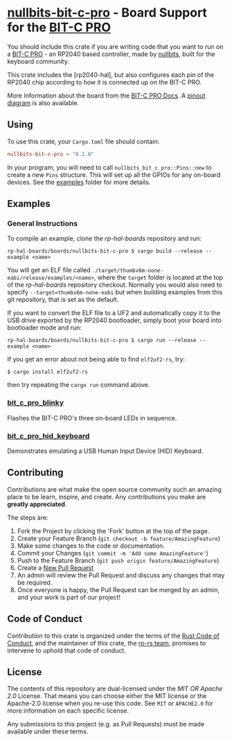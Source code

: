 # [nullbits-bit-c-pro] - Board Support for the [BIT-C PRO]

You should include this crate if you are writing code that you want to run on
a [BIT-C PRO] - an RP2040 based controller, made by [nullbits], built for the keyboard community. 

This crate includes the [rp2040-hal], but also configures each pin of the
RP2040 chip according to how it is connected up on the BIT-C PRO.

More Information about the board from the [BIT-C PRO Docs].
A [pinout diagram] is also available.

[nullbits-bit-c-pro]: https://github.com/rp-rs/rp-hal-boards/tree/main/boards/nullbits-bit-c-pro
[BIT-C PRO]: https://nullbits.co/bit-c-pro
[nullbits]: https://nullbits.co/
[BIT-C PRO Docs]: https://github.com/nullbitsco/docs/blob/main/bit-c-pro/user_guide_en.md
[pinout diagram]: https://nullbits.co/static/img/bitc_pro_pinout.png

## Using

To use this crate, your `Cargo.toml` file should contain:

```toml
nullbits-bit-c-pro = "0.1.0"
```

In your program, you will need to call `nullbits_bit_c_pro::Pins::new` to create
a new `Pins` structure. This will set up all the GPIOs for any on-board
devices. See the [examples](./examples) folder for more details.

## Examples

### General Instructions

To compile an example, clone the _rp-hal-boards_ repository and run:

```console
rp-hal-boards/boards/nullbits-bit-c-pro $ cargo build --release --example <name>
```

You will get an ELF file called
`./target/thumbv6m-none-eabi/release/examples/<name>`, where the `target`
folder is located at the top of the _rp-hal-boards_ repository checkout. Normally
you would also need to specify `--target=thumbv6m-none-eabi` but when
building examples from this git repository, that is set as the default.

If you want to convert the ELF file to a UF2 and automatically copy it to the
USB drive exported by the RP2040 bootloader, simply boot your board into
bootloader mode and run:

```console
rp-hal-boards/boards/nullbits-bit-c-pro $ cargo run --release --example <name>
```

If you get an error about not being able to find `elf2uf2-rs`, try:

```console
$ cargo install elf2uf2-rs
```
then try repeating the `cargo run` command above.

### [bit_c_pro_blinky](./examples/bit_c_pro_blinky.rs)

Flashes the BIT-C PRO's three on-board LEDs in sequence.

### [bit_c_pro_hid_keyboard](./examples/bit_c_pro_hid_keyboard.rs)

Demonstrates emulating a USB Human Input Device (HID) Keyboard.

## Contributing

Contributions are what make the open source community such an amazing place to
be learn, inspire, and create. Any contributions you make are **greatly
appreciated**.

The steps are:

1. Fork the Project by clicking the 'Fork' button at the top of the page.
2. Create your Feature Branch (`git checkout -b feature/AmazingFeature`)
3. Make some changes to the code or documentation.
4. Commit your Changes (`git commit -m 'Add some AmazingFeature'`)
5. Push to the Feature Branch (`git push origin feature/AmazingFeature`)
6. Create a [New Pull Request](https://github.com/rp-rs/rp-hal-boards/pulls)
7. An admin will review the Pull Request and discuss any changes that may be required.
8. Once everyone is happy, the Pull Request can be merged by an admin, and your work is part of our project!

## Code of Conduct

Contribution to this crate is organized under the terms of the [Rust Code of
Conduct][CoC], and the maintainer of this crate, the [rp-rs team], promises
to intervene to uphold that code of conduct.

[CoC]: CODE_OF_CONDUCT.md
[rp-rs team]: https://github.com/orgs/rp-rs/teams/rp-rs

## License

The contents of this repository are dual-licensed under the _MIT OR Apache
2.0_ License. That means you can choose either the MIT license or the
Apache-2.0 license when you re-use this code. See `MIT` or `APACHE2.0` for more
information on each specific license.

Any submissions to this project (e.g. as Pull Requests) must be made available
under these terms.
